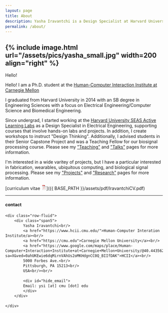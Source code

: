 ```yaml
---
layout: page
title: About
description: Yasha Iravantchi is a Design Specialist at Harvard University SEAS Active Learning Labs
permalink: /about/
---
```


{% include image.html url="/assets/pics/yasha_small.jpg" width=200 align="right" %}
---

Hello!

Hello! I am a Ph.D. student at the [Human-Computer Interaction Institute at Carnegie Mellon](https://www.hcii.cmu.edu/)

I graduated from Harvard University in 2014 with an SB degree in Engineering Sciences with a focus on Electrical Engineering/Computer Science and Biomedical Engineering.

Since undergrad, I started working at the 
[Harvard University SEAS Active Learning Labs](https://www.seas.harvard.edu/active-learning-labs) as a Design Specialist in Electrical Engineering, supporting courses that involve hands-on labs and projects. In addition, I create workshops to instruct "Design Thinking". Additionally, I advised students in their Senior Capstone Project and was a Teaching Fellow for our biosignal processing course. Please see my ["Teaching"](http://yasha.xyz/academics/teaching/) and ["Talks"](http://yasha.xyz/academics/talks/) pages for more information.

I'm interested in a wide varitey of projects, but I have a particular interested in fabrication, wearables, ubiquitous computing, and biological signal processing. Please see my ["Projects"](http://yasha.xyz/academics/projects/) and ["Research"](http://yasha.xyz/academics/research/) pages for more information. 

[curriculum vitae ![CV as pdf](/assets/icons16/pdf-icon.png)]({{ BASE_PATH }}/assets/pdf/IravantchiCV.pdf)


---

<div class="container">
<h4><a name="contact"></a>contact</h4>

    <div class="row-fluid">
        <div class="span5">
            Yasha Iravantchi<br/>
            <a href="https://www.hcii.cmu.edu/">Human-Computer Interation Institute/a><br/>
            <a href="https://cmu.edu">Carnegie Mellon University</a><br/>
            <a href="https://www.google.com/maps/place/Human-Computer+Interaction+Institute+at+Carnegie+Mellon+University/@40.443562,-79.943168,15z/data=!4m2!3m1!1s0x0:0xdd7e54321497b114?sa=X&ved=0ahUKEwie6dqMirnVAhUs2oMKHdgnCC0Q_BIIfDAK">HCII</a><br/>
            5000 Forbes Ave.<br/>
            Pittsburgh, PA 15213<br/>
            USA<br/><br/>

            <div id="hide_email">
            Email: ysi [at] cmu [dot] edu
            </div>
        </div>

    </div>
</div>